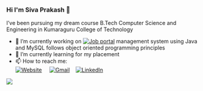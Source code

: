 ### Hi I'm Siva Prakash 👋
I’ve been pursuing my dream course B.Tech Computer
Science and Engineering in Kumaraguru College of Technology
- 🔭 I’m currently working on [![Job portal](https://img.shields.io/badge/-Job%20Portal-9cf)](https://github.com/siva010928/Job-Portal) management system using Java and MySQL follows object oriented programming principles
- 🌱 I’m currently learning for my placement
- 📫 How to reach me: <br />
     [![Website](https://img.shields.io/badge/Portfolio-%23000000.svg?style=for-the-badge&logo=firefox&logoColor=#FF7139)](https://siva010928.github.io/portifolio-personal/index.html) &nbsp;&nbsp;&nbsp;
     [![Gmail](https://img.shields.io/badge/Gmail-D14836?style=for-the-badge&logo=gmail&logoColor=white)](https://mail.google.com/mail/u/0/#inbox?compose=CllgCKCCSfthjkkjfWCNFDRchtmSmkxWMbprzDSttPbZXrLLlGGBNQNNqGjRsnrLkZknLFjQmzL)&nbsp;&nbsp;&nbsp;
     [![LinkedIn](https://img.shields.io/badge/LinkedIn-0077B5?style=for-the-badge&logo=linkedin&logoColor=white)](https://www.linkedin.com/in/sivakpraksash/)&nbsp;&nbsp;&nbsp;

<!-- Technologies I've worked with :

- Programming languages : <br />
    ![C++](https://img.shields.io/badge/C%2B%2B-00599C?style=for-the-badge&logo=c%2B%2B&logoColor=white)
    ![JavaScript](https://img.shields.io/badge/JavaScript-323330?style=for-the-badge&logo=javascript&logoColor=F7DF1E)
    ![Java](https://img.shields.io/badge/Java-ED8B00?style=for-the-badge&logo=java&logoColor=white)
    ![PHP](https://img.shields.io/badge/PHP-777BB4?style=for-the-badge&logo=php&logoColor=white)
- Competitive Programming : <br/>
    [![LeetCode](https://img.shields.io/badge/-LeetCode-FFA116?style=for-the-badge&logo=LeetCode&logoColor=black)](https://leetcode.com/siva010928/)
    [![HackerRank](	https://img.shields.io/badge/-Hackerrank-2EC866?style=for-the-badge&logo=HackerRank&logoColor=white)](https://www.hackerrank.com/siva010928)
    [![CodeChef](https://img.shields.io/badge/-CodeChef-5B4638?style=for-the-badge&logo=CodeChef&logoColor=white)](https://www.codechef.com/users/siva010928)
- Frontend : <br />
    ![React](https://img.shields.io/badge/React-20232A?style=for-the-badge&logo=react&logoColor=61DAFB)
    ![Bootstrap](https://img.shields.io/badge/Bootstrap-563D7C?style=for-the-badge&logo=bootstrap&logoColor=white)
    ![chart.js](https://img.shields.io/badge/Chart.js-FF6384?style=for-the-badge&logo=chartdotjs&logoColor=white)
- Backend : <br />
    ![NodeJs](https://img.shields.io/badge/Node.js-339933?style=for-the-badge&logo=nodedotjs&logoColor=white)
    ![ExpressJs](https://img.shields.io/badge/Express.js-000000?style=for-the-badge&logo=express&logoColor=white)
    ![Android](https://img.shields.io/badge/Android-3DDC84?style=for-the-badge&logo=android&logoColor=white)
- Database : <br />
    ![MySql](https://img.shields.io/badge/MySQL-005C84?style=for-the-badge&logo=mysql&logoColor=white)
    ![MangoDB](https://img.shields.io/badge/MongoDB-4EA94B?style=for-the-badge&logo=mongodb&logoColor=white)
    ![Firebase](https://img.shields.io/badge/firebase-ffca28?style=for-the-badge&logo=firebase&logoColor=black)
- OS & IDE & Tools : <br />
    ![Linux](https://img.shields.io/badge/Linux-FCC624?style=for-the-badge&logo=linux&logoColor=black)
    ![VsCode](https://img.shields.io/badge/Visual_Studio_Code-0078D4?style=for-the-badge&logo=visual%20studio%20code&logoColor=white)
    ![Android Studio](https://img.shields.io/badge/Android_Studio-3DDC84?style=for-the-badge&logo=android-studio&logoColor=white)
- APIs : <br />
    ![Postman](https://img.shields.io/badge/Postman-FF6C37?style=for-the-badge&logo=Postman&logoColor=white)
    ![LeafLet](https://img.shields.io/badge/Leaflet-199900?style=for-the-badge&logo=Leaflet&logoColor=white) -->
    
![](https://github-readme-stats.vercel.app/api/top-langs/?username=siva010928)<br/>

